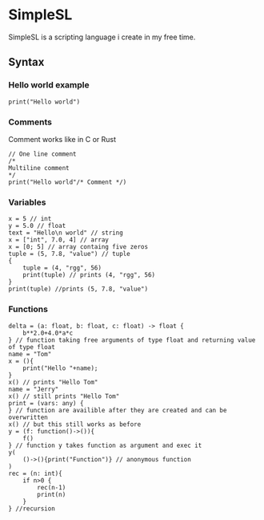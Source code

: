 # SimpleSL
SimpleSL is a scripting language i create in my free time.

## Syntax
### Hello world example
```
print("Hello world")
```
### Comments
Comment works like in C or Rust
```
// One line comment
/* 
Multiline comment
*/
print("Hello world"/* Comment */)
```
### Variables
```
x = 5 // int
y = 5.0 // float
text = "Hello\n world" // string
x = ["int", 7.0, 4] // array
x = [0; 5] // array containg five zeros
tuple = (5, 7.8, "value") // tuple
{
    tuple = (4, "rgg", 56)
    print(tuple) // prints (4, "rgg", 56)
}
print(tuple) //prints (5, 7.8, "value")
```
### Functions
```
delta = (a: float, b: float, c: float) -> float {
    b**2.0+4.0*a*c
} // function taking free arguments of type float and returning value of type float
name = "Tom"
x = (){
    print("Hello "+name);
}
x() // prints "Hello Tom"
name = "Jerry"
x() // still prints "Hello Tom"
print = (vars: any) {
} // function are availible after they are created and can be overwritten
x() // but this still works as before
y = (f: function()->()){
    f()
} // function y takes function as argument and exec it
y(
    ()->(){print("Function")} // anonymous function
)
rec = (n: int){
    if n>0 {
        rec(n-1)
        print(n)
    }
} //recursion

```